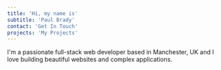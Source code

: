 ```yaml
---
title: 'Hi, my name is'
subtitle: 'Paul Brady'
contact: 'Get In Touch'
projects: 'My Projects'
---
```


I'm a passionate full-stack web developer based in Manchester, UK and I love building beautiful websites and complex applications.
